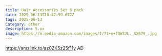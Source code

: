 ```yaml
---
title: Hair Accessories Set 6 pack
date: 2025-06-13T10:42:59.672Z
tags: 2025-06-13
Category: other
description: 5.xx
image: https://m.media-amazon.com/images/I/71+e+fQW3JL._SX679_.jpg
---
```

https://amzlink.to/az0ZK5z25f11y   AD